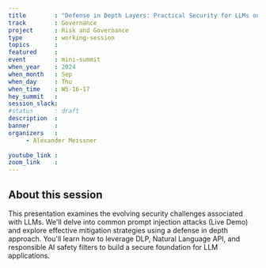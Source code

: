 ```yaml
---
title        : "Defense in Depth Layers: Practical Security for LLMs on Google Cloud"
track        : Governance
project      : Risk and Governance
type         : working-session
topics       :
featured     :
event        : mini-summit
when_year    : 2024
when_month   : Sep
when_day     : Thu
when_time    : WS-16-17
hey_summit   : 
session_slack:
#status      : draft
description  :
banner       : 
organizers   :
     - Alexander Meissner
     
youtube_link : 
zoom_link    : 
---
```


## About this session
This presentation examines the evolving security challenges associated with LLMs. We'll delve into common prompt injection attacks (Live Demo) and explore effective mitigation strategies using a defense in depth approach. You'll learn how to leverage DLP, Natural Language API, and responsible AI safety filters to build a secure foundation for LLM applications.



